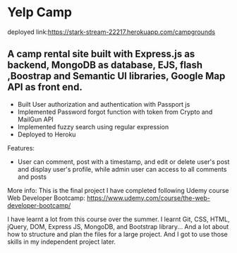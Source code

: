 # Yelp Camp
deployed link:https://stark-stream-22217.herokuapp.com/campgrounds
## A camp rental site built with Express.js as backend, MongoDB as database, EJS, flash ,Boostrap and Semantic UI libraries, Google Map API as front end.
* Built User authorization and authentication  with Passport js
* Implemented Password forgot function with token from Crypto and MailGun API
* Implemented fuzzy search using regular expression
* Deployed to Heroku

Features:
- User can comment, post with a timestamp, and edit or delete user's post and display user's profile, while admin user can access to all comments and posts

More info:
This is the final project I have completed following Udemy course Web Developer Bootcamp: https://www.udemy.com/course/the-web-developer-bootcamp/

I have learnt a lot from this course over the summer. I learnt Git, CSS, HTML, jQuery, DOM, Express JS, MongoDB, and Bootstrap library... And a lot about how to structure and plan the files for a large project. And I got to use those skills in my independent project later.


